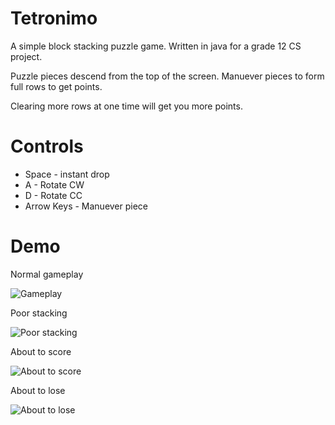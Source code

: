 # Tetronimo 
A simple block stacking puzzle game. Written in java for a grade 12 CS project.

Puzzle pieces descend from the top of the screen. Manuever pieces to form full rows to get points. 

Clearing more rows at one time will get you more points. 

# Controls
- Space - instant drop
- A     - Rotate CW
- D     - Rotate CC
- Arrow Keys - Manuever piece 


# Demo

Normal gameplay

![Gameplay](http://imgur.com/0hz3fIu)

Poor stacking

![Poor stacking](http://imgur.com/y8M62TP)

About to score 

![About to score](http://imgur.com/epF4KJN)

About to lose

![About to lose](http://imgur.com/Lxi5hZ4)




